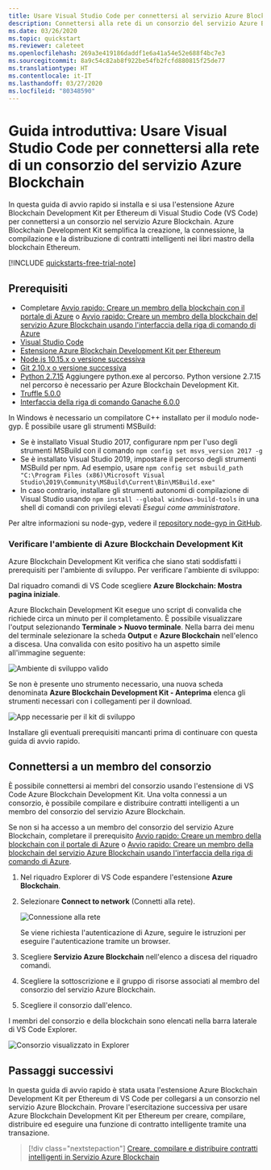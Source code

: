 ```yaml
---
title: Usare Visual Studio Code per connettersi al servizio Azure Blockchain
description: Connettersi alla rete di un consorzio del servizio Azure Blockchain usando l'estensione Azure Blockchain Development Kit per Ethereum in Visual Studio Code
ms.date: 03/26/2020
ms.topic: quickstart
ms.reviewer: caleteet
ms.openlocfilehash: 269a3e419186daddf1e6a41a54e52e688f4bc7e3
ms.sourcegitcommit: 8a9c54c82ab8f922be54fb2fcfd880815f25de77
ms.translationtype: HT
ms.contentlocale: it-IT
ms.lasthandoff: 03/27/2020
ms.locfileid: "80348590"
---
```

# <a name="quickstart-use-visual-studio-code-to-connect-to-an-azure-blockchain-service-consortium-network"></a>Guida introduttiva: Usare Visual Studio Code per connettersi alla rete di un consorzio del servizio Azure Blockchain

In questa guida di avvio rapido si installa e si usa l'estensione Azure Blockchain Development Kit per Ethereum di Visual Studio Code (VS Code) per connettersi a un consorzio nel servizio Azure Blockchain. Azure Blockchain Development Kit semplifica la creazione, la connessione, la compilazione e la distribuzione di contratti intelligenti nei libri mastro della blockchain Ethereum.

[!INCLUDE [quickstarts-free-trial-note](../../../includes/quickstarts-free-trial-note.md)]

## <a name="prerequisites"></a>Prerequisiti

* Completare [Avvio rapido: Creare un membro della blockchain con il portale di Azure](create-member.md) o [Avvio rapido: Creare un membro della blockchain del servizio Azure Blockchain usando l'interfaccia della riga di comando di Azure](create-member-cli.md)
* [Visual Studio Code](https://code.visualstudio.com/Download)
* [Estensione Azure Blockchain Development Kit per Ethereum](https://marketplace.visualstudio.com/items?itemName=AzBlockchain.azure-blockchain)
* [Node.js 10.15.x o versione successiva](https://nodejs.org)
* [Git 2.10.x o versione successiva](https://git-scm.com)
* [Python 2.7.15](https://www.python.org/downloads/release/python-2715/) Aggiungere python.exe al percorso. Python versione 2.7.15 nel percorso è necessario per Azure Blockchain Development Kit.
* [Truffle 5.0.0](https://www.trufflesuite.com/docs/truffle/getting-started/installation)
* [Interfaccia della riga di comando Ganache 6.0.0](https://github.com/trufflesuite/ganache-cli)

In Windows è necessario un compilatore C++ installato per il modulo node-gyp. È possibile usare gli strumenti MSBuild:

* Se è installato Visual Studio 2017, configurare npm per l'uso degli strumenti MSBuild con il comando `npm config set msvs_version 2017 -g`
* Se è installato Visual Studio 2019, impostare il percorso degli strumenti MSBuild per npm. Ad esempio, usare `npm config set msbuild_path "C:\Program Files (x86)\Microsoft Visual Studio\2019\Community\MSBuild\Current\Bin\MSBuild.exe"`
* In caso contrario, installare gli strumenti autonomi di compilazione di Visual Studio usando `npm install --global windows-build-tools` in una shell di comandi con privilegi elevati *Esegui come amministratore*.

Per altre informazioni su node-gyp, vedere il [repository node-gyp in GitHub](https://github.com/node-gyp).

### <a name="verify-azure-blockchain-development-kit-environment"></a>Verificare l'ambiente di Azure Blockchain Development Kit

Azure Blockchain Development Kit verifica che siano stati soddisfatti i prerequisiti per l'ambiente di sviluppo. Per verificare l'ambiente di sviluppo:

Dal riquadro comandi di VS Code scegliere **Azure Blockchain: Mostra pagina iniziale**.

Azure Blockchain Development Kit esegue uno script di convalida che richiede circa un minuto per il completamento. È possibile visualizzare l'output selezionando **Terminale > Nuovo terminale**. Nella barra dei menu del terminale selezionare la scheda **Output** e **Azure Blockchain** nell'elenco a discesa. Una convalida con esito positivo ha un aspetto simile all'immagine seguente:

![Ambiente di sviluppo valido](./media/connect-vscode/valid-environment.png)

 Se non è presente uno strumento necessario, una nuova scheda denominata **Azure Blockchain Development Kit - Anteprima** elenca gli strumenti necessari con i collegamenti per il download.

![App necessarie per il kit di sviluppo](./media/connect-vscode/required-apps.png)

Installare gli eventuali prerequisiti mancanti prima di continuare con questa guida di avvio rapido.

## <a name="connect-to-consortium-member"></a>Connettersi a un membro del consorzio

È possibile connettersi ai membri del consorzio usando l'estensione di VS Code Azure Blockchain Development Kit. Una volta connessi a un consorzio, è possibile compilare e distribuire contratti intelligenti a un membro del consorzio del servizio Azure Blockchain.

Se non si ha accesso a un membro del consorzio del servizio Azure Blockchain, completare il prerequisito [Avvio rapido: Creare un membro della blockchain con il portale di Azure](create-member.md) o [Avvio rapido: Creare un membro della blockchain del servizio Azure Blockchain usando l'interfaccia della riga di comando di Azure](create-member-cli.md).

1. Nel riquadro Explorer di VS Code espandere l'estensione **Azure Blockchain**.
1. Selezionare **Connect to network** (Connetti alla rete).

   ![Connessione alla rete](./media/connect-vscode/connect-consortium.png)

    Se viene richiesta l'autenticazione di Azure, seguire le istruzioni per eseguire l'autenticazione tramite un browser.
1. Scegliere **Servizio Azure Blockchain** nell'elenco a discesa del riquadro comandi.
1. Scegliere la sottoscrizione e il gruppo di risorse associati al membro del consorzio del servizio Azure Blockchain.
1. Scegliere il consorzio dall'elenco.

I membri del consorzio e della blockchain sono elencati nella barra laterale di VS Code Explorer.

![Consorzio visualizzato in Explorer](./media/connect-vscode/consortium-node.png)

## <a name="next-steps"></a>Passaggi successivi

In questa guida di avvio rapido è stata usata l'estensione Azure Blockchain Development Kit per Ethereum di VS Code per collegarsi a un consorzio nel servizio Azure Blockchain. Provare l'esercitazione successiva per usare Azure Blockchain Development Kit per Ethereum per creare, compilare, distribuire ed eseguire una funzione di contratto intelligente tramite una transazione.

> [!div class="nextstepaction"]
> [Creare, compilare e distribuire contratti intelligenti in Servizio Azure Blockchain](send-transaction.md)